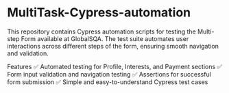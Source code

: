 # MultiTask-Cypress-automation
This repository contains Cypress automation scripts for testing the Multi-step Form available at GlobalSQA. The test suite automates user interactions across different steps of the form, ensuring smooth navigation and validation.

Features
✅ Automated testing for Profile, Interests, and Payment sections
✅ Form input validation and navigation testing
✅ Assertions for successful form submission
✅ Simple and easy-to-understand Cypress test cases

